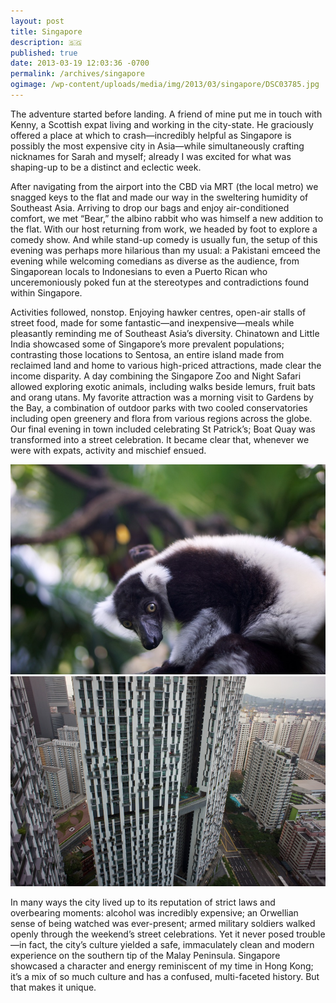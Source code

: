 ```yaml
---
layout: post
title: Singapore
description: 🇸🇬
published: true
date: 2013-03-19 12:03:36 -0700
permalink: /archives/singapore
ogimage: /wp-content/uploads/media/img/2013/03/singapore/DSC03785.jpg
---
```

The adventure started before landing. A friend of mine put me in touch with Kenny, a Scottish expat living and working in the city-state. He graciously offered a place at which to crash—incredibly helpful as Singapore is possibly the most expensive city in Asia—while simultaneously crafting nicknames for Sarah and myself; already I was excited for what was shaping-up to be a distinct and eclectic week.

After navigating from the airport into the CBD via MRT (the local metro) we snagged keys to the flat and made our way in the sweltering humidity of Southeast Asia. Arriving to drop our bags and enjoy air-conditioned comfort, we met &#8220;Bear,&#8221; the albino rabbit who was himself a new addition to the flat. With our host returning from work, we headed by foot to explore a comedy show. And while stand-up comedy is usually fun, the setup of this evening was perhaps more hilarious than my usual: a Pakistani emceed the evening while welcoming comedians as diverse as the audience, from Singaporean locals to Indonesians to even a Puerto Rican who unceremoniously poked fun at the stereotypes and contradictions found within Singapore.

Activities followed, nonstop. Enjoying hawker centres, open-air stalls of street food, made for some fantastic—and inexpensive—meals while pleasantly reminding me of Southeast Asia&#8217;s diversity. Chinatown and Little India showcased some of Singapore&#8217;s more prevalent populations; contrasting those locations to Sentosa, an entire island made from reclaimed land and home to various high-priced attractions, made clear the income disparity. A day combining the Singapore Zoo and Night Safari allowed exploring exotic animals, including walks beside lemurs, fruit bats and orang utans. My favorite attraction was a morning visit to Gardens by the Bay, a combination of outdoor parks with two cooled conservatories including open greenery and flora from various regions across the globe. Our final evening in town included celebrating St Patrick&#8217;s; Boat Quay was transformed into a street celebration. It became clear that, whenever we were with expats, activity and mischief ensued.

![Singapore Zoo lemur][1]
![Pinnacle@Duxton view][2]

In many ways the city lived up to its reputation of strict laws and overbearing moments: alcohol was incredibly expensive; an Orwellian sense of being watched was ever-present; armed military soldiers walked openly through the weekend&#8217;s street celebrations. Yet it never posed trouble—in fact, the city&#8217;s culture yielded a safe, immaculately clean and modern experience on the southern tip of the Malay Peninsula. Singapore showcased a character and energy reminiscent of my time in Hong Kong; it&#8217;s a mix of so much culture and has a confused, multi-faceted history. But that makes it unique.

 [1]: /wp-content/uploads/media/img/2013/03/singapore/DSC03747.jpg
 [2]: /wp-content/uploads/media/img/2013/03/singapore/DSC03785.jpg
